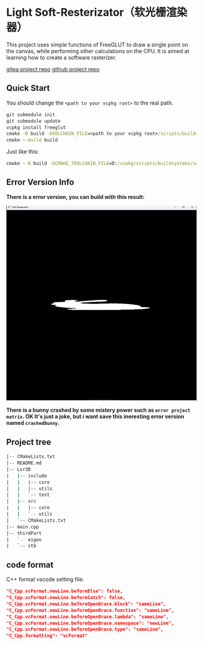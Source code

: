 # Light Soft-Resterizator（软光栅渲染器）

This project uses simple functions of FreeGLUT to draw a single point on the canvas, while performing other calculations on the CPU. It is aimed at learning how to create a software rasterizer.

[gitea project repo](https://git.zhywyt.me/Rendering/softResterizator.git)
[github project repo](https://github.com/Dion6850/softRasterizator.git)

## Quick Start

You should change the `<path to your vcpkg root>` to the real path.

```cmd
git submodule init
git submodule update
vcpkg install freeglut
cmake -B build -DOOLCHAIN_FILE=<path to your vcpkg root>/scripts/buildsystems/vcpkg.cmake
cmake --build build 
```

Just like this:

```cmd
cmake --B build -DCMAKE_TOOLCHAIN_FILE=D:/vcpkg/scripts/buildsystems/vcpkg.cmake
```

## Error Version Info

**There is a error version, you can build with this result:**

![img](assets/img/crash_bunny.png)

**There is a bunny crashed by some mistery power such as `error project matrix`. OK It's just a joke, but i want save this ineresting error version named `crashedBunny`.**

## Project tree

```bash
|-- CMakeLists.txt
|-- README.md
|-- Lsr3D
|   |-- include
|   |   |-- core
|   |   |-- utils
|   |   `-- test
|   |-- src
|   |   |-- core
|   |   `-- utils
|   `-- CMakeLists.txt
|-- main.cpp
|-- thirdPart
|   `-- eigen
|   `-- stb

```

## code format

C++ format vscode setting file:

```json
"C_Cpp.vcFormat.newLine.beforeElse": false,
"C_Cpp.vcFormat.newLine.beforeCatch": false,
"C_Cpp.vcFormat.newLine.beforeOpenBrace.block": "sameLine",
"C_Cpp.vcFormat.newLine.beforeOpenBrace.function": "sameLine",
"C_Cpp.vcFormat.newLine.beforeOpenBrace.lambda": "sameLine",
"C_Cpp.vcFormat.newLine.beforeOpenBrace.namespace": "newLine",
"C_Cpp.vcFormat.newLine.beforeOpenBrace.type": "sameLine",
"C_Cpp.formatting": "vcFormat"
```
